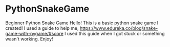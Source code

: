 # PythonSnakeGame
Beginner Python Snake Game
Hello!  This is a basic python snake game I created!  I used a guide to help me, https://www.edureka.co/blog/snake-game-with-pygame/#score
I used this guide when I got stuck or something wasn't working.
Enjoy!
